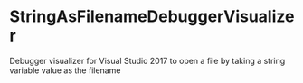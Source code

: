 # StringAsFilenameDebuggerVisualizer
Debugger visualizer for Visual Studio 2017 to open a file by taking a string variable value as the filename
